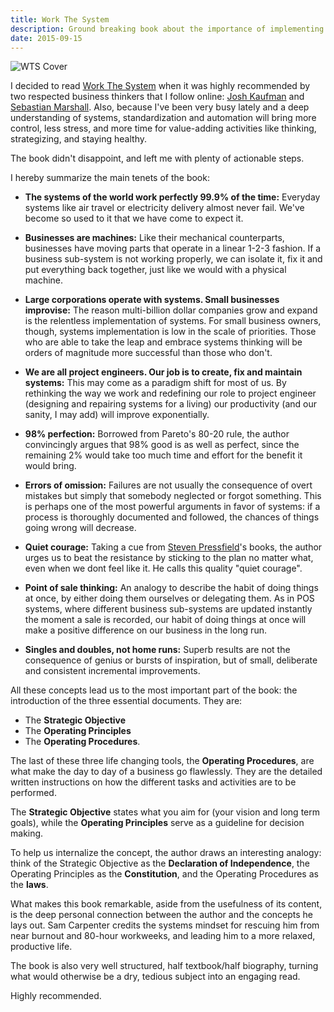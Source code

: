 ```yaml
---
title: Work The System
description: Ground breaking book about the importance of implementing systems in your business and personal life 
date: 2015-09-15
---
```


![WTS Cover](/img/wts.jpg)

I decided to read [Work The System](https://www.workthesystem.com/get-the-book-free/) when it was highly recommended by two respected business thinkers that I follow online: [Josh Kaufman](https://www.joshkaufman.net) and [Sebastian Marshall](https://www.sebastianmarshall.com).  Also, because I've been very busy lately and a deep understanding of systems, standardization and automation will bring more control, less stress, and more time for value-adding activities like thinking, strategizing, and staying healthy.

The book didn't disappoint, and left me with plenty of actionable steps.

I hereby summarize the main tenets of the book:

- **The systems of the world work perfectly 99.9% of the time:** Everyday systems like air travel or electricity delivery almost never fail. We've become so used to it that we have come to expect it.

- **Businesses are machines:** Like their mechanical counterparts, businesses have moving parts that operate in a linear 1-2-3 fashion. If a business sub-system is not working properly, we can isolate it, fix it and put everything back together, just like we would with a physical machine.

- **Large corporations operate with systems.  Small businesses improvise:** The reason multi-billion dollar companies grow and expand is the relentless implementation of systems. For small business owners, though, systems implementation is low in the scale of priorities. Those who are able to take the leap and embrace systems thinking will be orders of magnitude more successful than those who don't.

- **We are all project engineers. Our job is to create, fix and maintain systems:** This may come as a paradigm shift for most of us. By rethinking the way we work and redefining our role to project engineer (designing and repairing systems for a living) our productivity (and our sanity, I may add) will improve exponentially.

- **98% perfection:**  Borrowed from Pareto's 80-20 rule, the author convincingly argues that 98% good is as well as perfect, since the remaining 2% would take too much time and effort for the benefit it would bring.

- **Errors of omission:** Failures are not usually the consequence of overt mistakes but simply that somebody neglected or forgot something.  This is perhaps one of the most powerful arguments in favor of systems: if a process is thoroughly documented and followed, the chances of things going wrong will decrease.

- **Quiet courage:** Taking a cue from [Steven Pressfield](https://www.stevenpressfield.com/)'s books, the author urges us to beat the resistance by sticking to the plan no matter what, even when we dont feel like it.  He calls this quality "quiet courage".

- **Point of sale thinking:** An analogy to describe the  habit of doing things at once, by either doing them ourselves or delegating them. As in POS systems, where different business sub-systems are updated instantly the moment a sale is recorded, our habit of doing things at once will make a positive difference on our business in the long run.

- **Singles and doubles, not home runs:** Superb results are not the consequence of genius or bursts of inspiration, but of small, deliberate and consistent incremental improvements.

All these concepts lead us to the most important part of the book: the introduction of the three essential documents. They are: 

- The **Strategic Objective**
- The **Operating Principles**  
- The **Operating Procedures**.

The last of these three life changing tools, the **Operating Procedures**, are what make the day to day of a business go flawlessly. They are the detailed written instructions on how the different tasks and activities are to be performed.

The **Strategic Objective** states what you aim for (your vision and long term goals), while the **Operating Principles** serve as a guideline for decision making.

To help us internalize the concept, the author draws an interesting analogy: think of the Strategic Objective as the **Declaration of Independence**, the Operating Principles as the **Constitution**, and the Operating Procedures as the **laws**.

What makes this book remarkable, aside from the usefulness of its content, is the deep personal connection between the author and the concepts he lays out. Sam Carpenter credits the systems mindset for rescuing him from near burnout and 80-hour workweeks, and leading him to a more relaxed, productive life.

The book is also very well structured, half textbook/half biography, turning what would otherwise be a dry, tedious subject into an engaging read.

Highly recommended.
